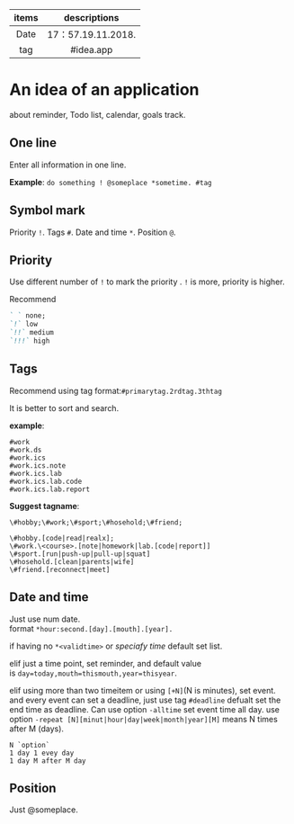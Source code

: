 | items | descriptions |
|:-:|:-:|
| Date| 17：57.19.11.2018.|
| tag |#idea.app |

# An idea of an application
about reminder, Todo list, calendar, goals track. 

## One line
Enter all information in one line.

**Example**:
`do something ! @someplace *sometime. #tag`

<!--more-->

## Symbol mark
Priority `!`.
Tags `#`.
Date and time `*`.
Position `@`.

## Priority
Use different number of `!` to mark the priority . `!` is more, priority is higher.

Recommend
```markdown
` ` none;
`!` low
`!!` medium
`!!!` high
```


## Tags
Recommend using tag format:`#primarytag.2rdtag.3thtag`

It is better to sort and search.

**example**:
```
#work
#work.ds
#work.ics
#work.ics.note
#work.ics.lab
#work.ics.lab.code
#work.ics.lab.report
```

**Suggest tagname**:
```
\#hobby;\#work;\#sport;\#hosehold;\#friend;

\#hobby.[code|read|realx];
\#work.\<course>.[note|homework|lab.[code|report]]
\#sport.[run|push-up|pull-up|squat]
\#hosehold.[clean|parents|wife]
\#friend.[reconnect|meet]
```

<!--should search with any tag.-->

## Date and time
Just use num date.  
format
`*hour:second.[day].[mouth].[year].`

if having no `*<validtime>` or *speciafy time* default set list.  

<!-- below functions is think-myself. -->
elif just a time point,  set reminder, and default value  
is `day=today,mouth=thismouth,year=thisyear`.

elif using more than two timeitem or using `[+N]`(N is minutes), set event.  
and every event can set a deadline, just use tag `#deadline` defualt set
the end time as deadline. Can use option `-alltime` set event time all day.
use option `-repeat [N][minut|hour|day|week|month|year][M]` means N times
after M (days).
```
N `option`
1 day 1 evey day
1 day M after M day
```
## Position
Just @someplace.
